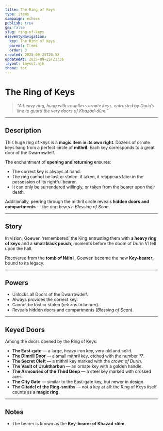 ```yaml
---
title: The Ring of Keys
type: items
campaign: echoes
publish: true
gm: false
slug: ring-of-keys
eleventyNavigation:
  key: The Ring of Keys
  parent: Items
  order: 3
created: 2025-09-25T20:52
updatedAt: 2025-09-25T21:36
layout: layout.njk
theme: tor
---
```


# The Ring of Keys

> *“A heavy ring, hung with countless ornate keys, entrusted by Durin’s line to guard the very doors of Khazad-dûm.”*

---

## Description
This huge ring of keys is a **magic item in its own right**. Dozens of ornate keys hang from a perfect circle of **mithril**. Each key corresponds to a great door of the Dwarrowdelf.  

The enchantment of **opening and returning** ensures:  
- The correct key is always at hand.  
- The ring cannot be lost or stolen: if taken, it reappears later in the possession of its rightful bearer.  
- It can only be surrendered willingly, or taken from the bearer upon their death.  

Additionally, peering through the mithril circle reveals **hidden doors and compartments** — the ring bears a *Blessing of Scan*.  

---

## Story
In vision, Goewen ‘remembered’ the King entrusting them with a **heavy ring of keys** and a **small black pouch**, moments before the doom of Durin VI fell upon the hall.  

Recovered from the **tomb of Náin I**, Goewen became the new **Key-bearer**, bound to its legacy.  

---

## Powers
- Unlocks all Doors of the Dwarrowdelf.  
- Always provides the correct key.  
- Cannot be lost or stolen (returns to bearer).  
- Reveals hidden doors and compartments (*Blessing of Scan*).  

---

## Keyed Doors
Among the doors opened by the Ring of Keys:  

- **The East-gate** — a large, heavy iron key, very old and solid.  
- **The Dimrill Door** — a small mithril key, etched with the number *17*.  
- **The Secret Cleft** — a mithril key marked with the *crown of Durin*.  
- **The Vault of Uruktharbun** — an ornate key with a golden handle.  
- **The Armouries of the Third Deep** — a steel key marked with crossed axes.  
- **The City Gate** — similar to the East-gate key, but newer in design.  
- **The Citadel of the Ring-smiths** — not a key at all: the Ring of Keys itself counts as a **magic ring**.  

---

## Notes
- The bearer is known as the **Key-bearer of Khazad-dûm**.  
